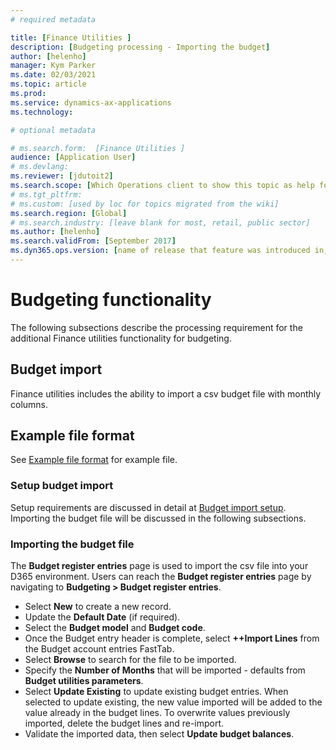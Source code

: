 ```yaml
---
# required metadata

title: [Finance Utilities ]
description: [Budgeting processing - Importing the budget]
author: [helenho]
manager: Kym Parker
ms.date: 02/03/2021
ms.topic: article
ms.prod: 
ms.service: dynamics-ax-applications
ms.technology: 

# optional metadata

# ms.search.form:  [Finance Utilities ]
audience: [Application User]
# ms.devlang: 
ms.reviewer: [jdutoit2]
ms.search.scope: [Which Operations client to show this topic as help for, to be set by content strategist, see list here: https://microsoft.sharepoint.com/teams/DynDoc/_layouts/15/WopiFrame.aspx?sourcedoc={23419e1c-eb64-42e9-aa9b-79875b428718}&action=edit&wd=target%28Core%20Dynamics%20AX%20CP%20requirements%2Eone%7C4CC185C0%2DEFAA%2D42CD%2D94B9%2D8F2A45E7F61A%2FVersions%20list%20for%20docs%20topics%7CC14BE630%2D5151%2D49D6%2D8305%2D554B5084593C%2F%29]
# ms.tgt_pltfrm: 
# ms.custom: [used by loc for topics migrated from the wiki]
ms.search.region: [Global]
# ms.search.industry: [leave blank for most, retail, public sector]
ms.author: [helenho]
ms.search.validFrom: [September 2017]
ms.dyn365.ops.version: [name of release that feature was introduced in, see list here: https://microsoft.sharepoint.com/teams/DynDoc/_layouts/15/WopiFrame.aspx?sourcedoc={23419e1c-eb64-42e9-aa9b-79875b428718}&action=edit&wd=target%28Core%20Dynamics%20AX%20CP%20requirements%2Eone%7C4CC185C0%2DEFAA%2D42CD%2D94B9%2D8F2A45E7F61A%2FVersions%20list%20for%20docs%20topics%7CC14BE630%2D5151%2D49D6%2D8305%2D554B5084593C%2F%29]
---
```


# Budgeting functionality
The following subsections describe the processing requirement for the additional Finance utilities functionality for budgeting.

## Budget import
Finance utilities includes the ability to import a csv budget file with monthly columns.

## Example file format
See [Example file format](Example-file-format.md) for example file.

### Setup budget import
Setup requirements are discussed in detail at [Budget import setup](../../Setup/BUDGETING/Budget-import.md). <br>
Importing the budget file will be discussed in the following subsections.

### Importing the budget file
The **Budget register entries** page is used to import the csv file into your D365 environment. 
Users can reach the **Budget register entries** page by navigating to **Budgeting > Budget register entries**.

-	Select **New** to create a new record.
-	Update the **Default Date** (if required).
-	Select the **Budget model** and **Budget code**.
-	Once the Budget entry header is complete, select **++Import Lines** from the Budget account entries FastTab.
-	Select **Browse** to search for the file to be imported.
-	Specify the **Number of Months** that will be imported - defaults from **Budget utilities parameters**.
-	Select **Update Existing** to update existing budget entries. When selected to update existing, the new value imported will be added to the value already in the budget lines.  To overwrite values previously imported, delete the budget lines and re-import. 
- Validate the imported data, then select **Update budget balances**.

